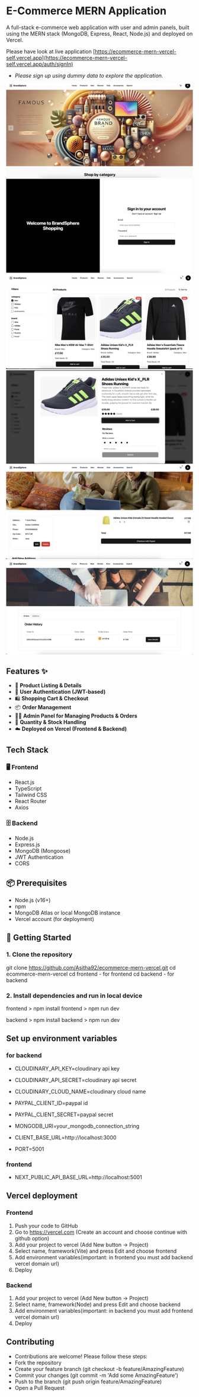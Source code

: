 # E-Commerce MERN Application

A full-stack e-commerce web application with user and admin panels, built using the MERN stack (MongoDB, Express, React, Node.js) and deployed on Vercel.

Please have look at live application
[https://ecommerce-mern-vercel-self.vercel.app](https://ecommerce-mern-vercel-self.vercel.app/auth/signIn)
- *Please sign up using dummy data to explore the application.*

![image alt](https://github.com/Asitha92/ecommerce-mern-vercel/blob/main/0.png?raw=true)
![image alt](https://github.com/Asitha92/ecommerce-mern-vercel/blob/main/1.png?raw=true)
![image alt](https://github.com/Asitha92/ecommerce-mern-vercel/blob/main/2.png?raw=true)
![image alt](https://github.com/Asitha92/ecommerce-mern-vercel/blob/main/3.png?raw=true)
![image alt](https://github.com/Asitha92/ecommerce-mern-vercel/blob/main/4.png?raw=true)
![image alt](https://github.com/Asitha92/ecommerce-mern-vercel/blob/main/5.png?raw=true)

## Features ✨
- 🛒 **Product Listing & Details**
- 👤 **User Authentication (JWT-based)**
- 🛍️ **Shopping Cart & Checkout**
- 📦 **Order Management**
- 🧑‍💼 **Admin Panel for Managing Products & Orders**
- 🧮 **Quantity & Stock Handling**
- ☁️ **Deployed on Vercel (Frontend & Backend)**

## Tech Stack
### 🖥️ Frontend
- React.js
- TypeScript
- Tailwind CSS
- React Router
- Axios

### 🗄️ Backend
- Node.js
- Express.js
- MongoDB (Mongoose)
- JWT Authentication
- CORS

## 📦 Prerequisites
- Node.js (v16+)
- npm
- MongoDB Atlas or local MongoDB instance
- Vercel account (for deployment)

## 🚀 Getting Started

### 1. Clone the repository
git clone https://github.com/Asitha92/ecommerce-mern-vercel.git
cd ecommerce-mern-vercel
cd frontend - for frontend
cd backend - for backend

### 2. Install dependencies and run in local device
frontend > npm install
frontend > npm run dev

backend > npm install
backend > npm run dev

## Set up environment variables
### for backend
- CLOUDINARY_API_KEY=cloudinary api key
- CLOUDINARY_API_SECRET=cloudinary api secret
- CLOUDINARY_CLOUD_NAME=cloudinary cloud name

- PAYPAL_CLIENT_ID=paypal id
- PAYPAL_CLIENT_SECRET=paypal secret

- MONGODB_URI=your_mongodb_connection_string
- CLIENT_BASE_URL=http://localhost:3000
- PORT=5001

### frontend
- NEXT_PUBLIC_API_BASE_URL=http://localhost:5001

## Vercel deployment
### Frontend
1. Push your code to GitHub
2. Go to https://vercel.com (Create an account and choose continue with github option)
3. Add your project to vercel (Add New button -> Project)
4. Select name, framework(Vite) and press Edit and choose frontend
5. Add environment variables(important: in frontend you must add backend vercel domain url)
6. Deploy

### Backend
1. Add your project to vercel (Add New button -> Project)
2. Select name, framework(Node) and press Edit and choose backend
3. Add environment variables(important: in backend you must add frontend vercel domain url)
4. Deploy

## Contributing

- Contributions are welcome! Please follow these steps:
- Fork the repository
- Create your feature branch (git checkout -b feature/AmazingFeature)
- Commit your changes (git commit -m 'Add some AmazingFeature')
- Push to the branch (git push origin feature/AmazingFeature)
- Open a Pull Request
